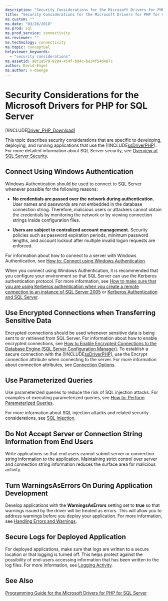 ```yaml
---
description: "Security Considerations for the Microsoft Drivers for PHP for SQL Server"
title: "Security Considerations for the Microsoft Drivers for PHP for SQL Server | Microsoft Docs"
ms.custom: ""
ms.date: "03/26/2018"
ms.prod: sql
ms.prod_service: connectivity
ms.reviewer: ""
ms.technology: connectivity
ms.topic: conceptual
helpviewer_keywords: 
  - "security considerations"
ms.assetid: a8c1a570-9204-454f-b94c-ba34f54d487c
author: David-Engel
ms.author: v-daenge
---
```

# Security Considerations for the Microsoft Drivers for PHP for SQL Server
[!INCLUDE[Driver_PHP_Download](../../includes/driver_php_download.md)]

This topic describes security considerations that are specific to developing, deploying, and running applications that use the [!INCLUDE[ssDriverPHP](../../includes/ssdriverphp_md.md)]. For more detailed information about SQL Server security, see [Overview of SQL Server Security](https://docs.microsoft.com/dotnet/framework/data/adonet/sql/overview-of-sql-server-security).  
  
## Connect Using Windows Authentication  
Windows Authentication should be used to connect to SQL Server whenever possible for the following reasons:  
  
-   **No credentials are passed over the network during authentication.** User names and passwords are not embedded in the database connection string. Therefore, malicious users or attackers cannot obtain the credentials by monitoring the network or by viewing connection strings inside configuration files.  
  
-   **Users are subject to centralized account management.** Security policies such as password expiration periods, minimum password lengths, and account lockout after multiple invalid logon requests are enforced.  
  
For information about how to connect to a server with Windows Authentication, see [How to: Connect using Windows Authentication](../../connect/php/how-to-connect-using-windows-authentication.md).  
  
When you connect using Windows Authentication, it is recommended that you configure your environment so that SQL Server can use the Kerberos authentication protocol. For more information, see [How to make sure that you are using Kerberos authentication when you create a remote connection to an instance of SQL Server 2005](https://support.microsoft.com/en-ca/help/909801/how-to-make-sure-that-you-are-using-kerberos-authentication-when-you-c) or [Kerberos Authentication and SQL Server](https://msdn.microsoft.com/library/cc280744.aspx).  
  
## Use Encrypted Connections when Transferring Sensitive Data  
Encrypted connections should be used whenever sensitive data is being sent to or retrieved from SQL Server. For information about how to enable encrypted connections, see [How to Enable Encrypted Connections to the Database Engine (SQL Server Configuration Manager)](../../database-engine/configure-windows/enable-encrypted-connections-to-the-database-engine.md). To establish a secure connection with the [!INCLUDE[ssDriverPHP](../../includes/ssdriverphp_md.md)], use the Encrypt connection attribute when connecting to the server. For more information about connection attributes, see [Connection Options](../../connect/php/connection-options.md).  
  
## Use Parameterized Queries  
Use parameterized queries to reduce the risk of SQL injection attacks. For examples of executing parameterized queries, see [How to: Perform Parameterized Queries](../../connect/php/how-to-perform-parameterized-queries.md).  
  
For more information about SQL injection attacks and related security considerations, see [SQL Injection](https://msdn.microsoft.com/library/ms161953.aspx).  
  
## Do Not Accept Server or Connection String Information from End Users  
Write applications so that end users cannot submit server or connection string information to the application. Maintaining strict control over server and connection string information reduces the surface area for malicious activity.  
  
## Turn WarningsAsErrors On During Application Development  
Develop applications with the **WarningsAsErrors** setting set to **true** so that warnings issued by the driver will be treated as errors. This will allow you to address warnings before you deploy your application. For more information, see [Handling Errors and Warnings](../../connect/php/handling-errors-and-warnings.md).  
  
## Secure Logs for Deployed Application  
For deployed applications, make sure that logs are written to a secure location or that logging is turned off. This helps protect against the possibility of end-users accessing information that has been written to the log files. For more information, see [Logging Activity](../../connect/php/logging-activity.md).  
  
## See Also  
[Programming Guide for the Microsoft Drivers for PHP for SQL Server](../../connect/php/programming-guide-for-php-sql-driver.md)
  
